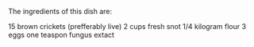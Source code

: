 The ingredients of this dish are:

15 brown crickets (prefferably live)
2 cups fresh snot
1/4 kilogram flour
3 eggs 
one teaspon fungus extact